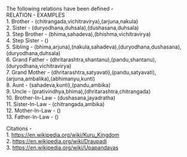The following relations have been defined -  
		RELATION 	-	EXAMPLES  
	1. 	Brother		-	(chitrangada,vichitravirya),(arjuna,nakula)  
	2. 	Sister		-	(duryodhana,duhsala),(dushasana,duhsala)  
	3. 	Step Brother	-	(bhima,sahadeva),(bhishma,vichitravirya)  
	4. 	Step Sister	-	() 	
	5. 	Sibling		-	(bhima,arjuna),(nakula,sahadeva),(duryodhana,dushasana),(duryodhana,duhsala)  
	6. 	Grand Father	-	(dhritarashtra,shantanu),(pandu,shantanu),(duryodhana,vichitravirya)  
	7. 	Grand Mother	-	(dhritarashtra,satyavati),(pandu,satyavati),(arjuna,ambalika),(abhimanyu,kunti)  
	8. 	Aunt		-	(sahadeva,kunti),(pandu,ambika)  
	9. 	Uncle		-	(prativindhya,bhima),(dhritarashtra,chitrangada)  
	10.	Brother-In-Law	-	(dushasana,jayadratha)  
	11. 	Sister-In-Law	-	(chitrangada,ambika)  
	12. 	Mother-In-Law	-	()  
	13.	Father-In-Law	-	()  
  
Citations -   
	1. https://en.wikipedia.org/wiki/Kuru_Kingdom  
	2. https://en.wikipedia.org/wiki/Draupadi  
	3. https://en.wikipedia.org/wiki/Upapandavas  
